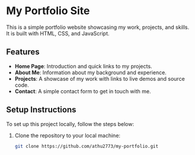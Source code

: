 # My Portfolio Site

This is a simple portfolio website showcasing my work, projects, and skills. It is built with HTML, CSS, and JavaScript.

## Features

- **Home Page**: Introduction and quick links to my projects.
- **About Me**: Information about my background and experience.
- **Projects**: A showcase of my work with links to live demos and source code.
- **Contact**: A simple contact form to get in touch with me.

## Setup Instructions

To set up this project locally, follow the steps below:

1. Clone the repository to your local machine:
   ```bash
   git clone https://github.com/athu2773/my-portfolio.git
